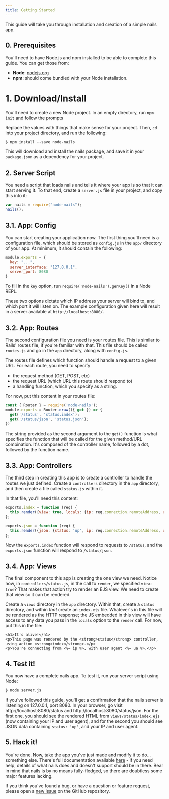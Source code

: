 ```yaml
---
title: Getting Started
---
```


This guide will take you through installation and creation of a simple nails app.

## 0. Prerequisites
You'll need to have Node.js and npm installed to be able to complete this guide. You can get those from:

 - **Node**: [nodejs.org](https://nodejs.org/en/download/current/)
 - **npm**: should come bundled with your Node installation.

# 1. Download/Install
You'll need to create a new Node project. In an empty directory, run `npm init` and follow the prompts

Replace the values with things that make sense for your project. Then, `cd` into your project directory, and run the
following:
```
$ npm install --save node-nails
```
This will download and install the nails package, and save it in your `package.json` as a dependency for your project.

## 2. Server Script
You need a script that loads nails and tells it where your app is so that it can start serving it. To that end, create a
`server.js` file in your project, and copy this into it:

```js
var nails = require("node-nails");
nails();
```

## 3.1. App: Config
You can start creating your application now. The first thing you'll need is a configuration file, which should be stored
as `config.js` in the `app/` directory of your app. At minimum, it should contain the following:

```js
module.exports = {
  key: "...",
  server_interface: "127.0.0.1",
  server_port: 8080
}
```
To fill in the `key` option, run `require('node-nails').genKey()` in a Node REPL.

These two options dictate which IP address your server will bind to, and which port it will listen on. The example
configuration given here will result in a server available at `http://localhost:8080/`.

## 3.2. App: Routes
The second configuration file you need is your routes file. This is similar to Rails' routes file, if you're familiar
with that. This file should be called `routes.js` and go in the `app` directory, along with
`config.js`.

The routes file defines which function should handle a request to a given URL. For each route, you need to specify

 - the request method (GET, POST, etc)
 - the request URL (which URL this route should respond to)
 - a handling function, which you specify as a string.

For now, put this content in your routes file:

```js
const { Router } = require('node-nails');
module.exports = Router.draw(({ get }) => {
  get('/status', 'status.index');
  get('/status/json', 'status.json');
})
```

The string provided as the second argument to the `get()` function is what specifies the function that will be called for the given method/URL combination. It's composed of the controller name, followed by a dot, followed by the function name.

## 3.3. App: Controllers
The third step in creating this app is to create a controller to handle the routes we just defined. Create a `controllers` directory in the `app` directory, and then create a file called `status.js` within it.

In that file, you'll need this content:

```js
exports.index = function (req) {
  this.render({view: true, locals: {ip: req.connection.remoteAddress, ua: req.headers['user-agent']}});
};

exports.json = function (req) {
  this.render({json: {status: 'up', ip: req.connection.remoteAddress, ua: req.headers['user-agent']}});
};
```

Now the `exports.index` function will respond to requests to `/status`, and the `exports.json` function will respond to
`/status/json`.

## 3.4. App: Views
The final component to this app is creating the one view we need. Notice how, in `controllers/status.js`, in the call to `render`, we specified `view: true`? That makes that action try to render an EJS view. We need to create that view so it can be rendered.

Create a `views` directory in the `app` directory. Within that, create a `status` directory, and within *that* create an `index.ejs` file. Whatever's in this file will be rendered as the HTTP response; the JS embedded in this view will have access to any data you pass in the `locals` option to the `render` call. For now, put this in the file:

```ejs
<h1>It's alive!</h1>
<p>This page was rendered by the <strong>status</strong> controller, using action <strong>index</strong>.</p>
<p>You're connecting from <%= ip %>, with user agent <%= ua %>.</p>
```

## 4. Test it!
You now have a complete nails app. To test it, run your server script using Node:

```
$ node server.js
```

If you've followed this guide, you'll get a confirmation that the nails server is listening on 127.0.0.1, port 8080.
In your browser, go visit http://localhost:8080/status and http://localhost:8080/status/json. For the first one, you
should see the rendered HTML from `views/status/index.ejs` (now containing your IP and user agent), and for the second
you should see JSON data containing `status: 'up'`, and your IP and user agent.

## 5. Hack it!
You're done. Now, take the app you've just made and modify it to do... something else. There's full documentation
available [here](https://artofcode-.github.io/nails) - if you need help, details of what nails does and doesn't support should be in there. Bear in mind that nails is by no means fully-fledged, so there are doubtless some major features lacking.

If you think you've found a bug, or have a question or feature request, please open a [new issue](https://github.com/ArtOfCode-/nails/issues/new) on the GitHub repository.
